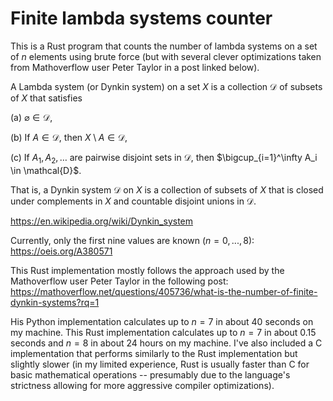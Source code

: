 # Finite lambda systems counter

This is a Rust program that counts the number of lambda systems on a set of $n$ elements using brute force (but with several clever optimizations taken from Mathoverflow user Peter Taylor in a post linked below).

A Lambda system (or Dynkin system) on a set $X$ is a collection $\mathcal{D}$ of subsets of $X$ that satisfies

(a) $\varnothing \in \mathcal{D}$,  

(b) If $A \in \mathcal{D}$, then $X \setminus A \in \mathcal{D}$,

(c) If $A_1, A_2, \ldots$ are pairwise disjoint sets in $\mathcal{D}$, then $\bigcup_{i=1}^\infty A_i \in \mathcal{D}$.  

That is, a Dynkin system $\mathcal D$ on $X$ is a collection of subsets of $X$ that is closed under complements in $X$ and countable disjoint unions in $\mathcal D$.

<https://en.wikipedia.org/wiki/Dynkin_system>

Currently, only the first nine values are known ($n=0,...,8$):
<https://oeis.org/A380571>

This Rust implementation mostly follows the approach used by the Mathoverflow user Peter Taylor
in the following post:
<https://mathoverflow.net/questions/405736/what-is-the-number-of-finite-dynkin-systems?rq=1>

His Python implementation calculates up to $n=7$ in about 40 seconds on my machine. This Rust implementation calculates up to $n=7$ in about 0.15 seconds and $n=8$ in about 24 hours on my machine. I've also included a C implementation that performs similarly to the Rust implementation but slightly slower (in my limited experience, Rust is usually faster than C for basic mathematical operations -- presumably due to the language's strictness allowing for more aggressive compiler optimizations).
